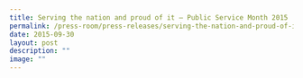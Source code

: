 ```yaml
---
title: Serving the nation and proud of it – Public Service Month 2015
permalink: /press-room/press-releases/serving-the-nation-and-proud-of-it-public-service-month-2015/
date: 2015-09-30
layout: post
description: ""
image: ""
---
```

